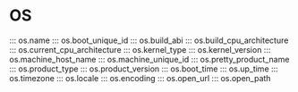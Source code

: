 # OS

::: os.name
::: os.boot_unique_id
::: os.build_abi
::: os.build_cpu_architecture
::: os.current_cpu_architecture
::: os.kernel_type
::: os.kernel_version
::: os.machine_host_name
::: os.machine_unique_id
::: os.pretty_product_name
::: os.product_type
::: os.product_version
::: os.boot_time
::: os.up_time
::: os.timezone
::: os.locale
::: os.encoding
::: os.open_url
::: os.open_path
